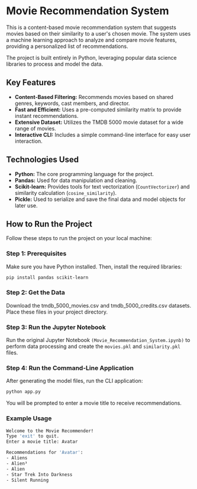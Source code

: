 # Movie Recommendation System

This is a content-based movie recommendation system that suggests movies based on their similarity to a user's chosen movie. The system uses a machine learning approach to analyze and compare movie features, providing a personalized list of recommendations.

The project is built entirely in Python, leveraging popular data science libraries to process and model the data.

## Key Features

- **Content-Based Filtering:** Recommends movies based on shared genres, keywords, cast members, and director.
- **Fast and Efficient:** Uses a pre-computed similarity matrix to provide instant recommendations.
- **Extensive Dataset:** Utilizes the TMDB 5000 movie dataset for a wide range of movies.
- **Interactive CLI:** Includes a simple command-line interface for easy user interaction.

## Technologies Used

- **Python:** The core programming language for the project.
- **Pandas:** Used for data manipulation and cleaning.
- **Scikit-learn:** Provides tools for text vectorization (`CountVectorizer`) and similarity calculation (`cosine_similarity`).
- **Pickle:** Used to serialize and save the final data and model objects for later use.

## How to Run the Project

Follow these steps to run the project on your local machine:

### Step 1: Prerequisites

Make sure you have Python installed. Then, install the required libraries:

```bash
pip install pandas scikit-learn
```

### Step 2: Get the Data

Download the tmdb_5000_movies.csv and tmdb_5000_credits.csv datasets.
Place these files in your project directory.

### Step 3: Run the Jupyter Notebook

Run the original Jupyter Notebook `(Movie_Recommendation_System.ipynb)` to perform data processing and create the `movies.pkl` and `similarity.pkl` files.

### Step 4: Run the Command-Line Application

After generating the model files, run the CLI application:

```bash
python app.py

```

You will be prompted to enter a movie title to receive recommendations.

### Example Usage

```bash
Welcome to the Movie Recommender!
Type 'exit' to quit.
Enter a movie title: Avatar

Recommendations for 'Avatar':
- Aliens
- Alien³
- Alien
- Star Trek Into Darkness
- Silent Running
```
